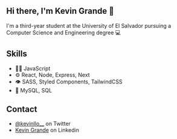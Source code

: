 ## Hi there, I'm Kevin Grande 👋
I'm a third-year student at the University of El Salvador pursuing a Computer Science and Engineering degree 💻

## Skills
- 👨‍💻 JavaScript
- ⚙️ React, Node, Express, Next
- 👁️ SASS, Styled Components, TailwindCSS
- 💽 MySQL, SQL

## Contact

- [@kevinllo__](https://twitter.com/kevinllo__) on Twitter
- [Kevin Grande](https://www.linkedin.com/in/kevin-grande-7b9b7221b/) on Linkedin
<!---
kevinll0/kevinll0 is a ✨ special ✨ repository because its `README.md` (this file) appears on your GitHub profile.
You can click the Preview link to take a look at your changes.
--->
